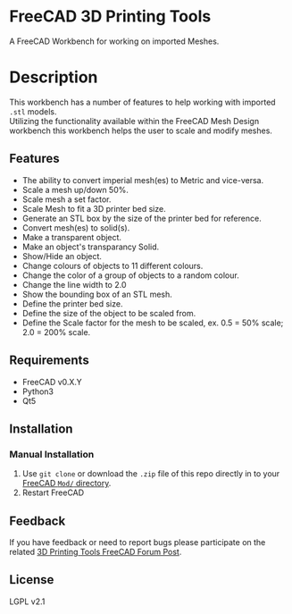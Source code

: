 # FreeCAD 3D Printing Tools
A FreeCAD Workbench for working on imported Meshes.  

# Description
This workbench has a number of features to help working with imported `.stl` models.  
Utilizing the functionality available within the FreeCAD Mesh Design workbench this workbench helps the user to scale and modify meshes.

## Features

* The ability to convert imperial mesh(es) to Metric and vice-versa.  
* Scale a mesh up/down 50%.  
* Scale mesh a set factor.  
* Scale Mesh to fit a 3D printer bed size.  
* Generate an STL box by the size of the printer bed for reference.  
* Convert mesh(es) to solid(s).  
* Make a transparent object.  
* Make an object's transparancy Solid.  
* Show/Hide an object.  
* Change colours of objects to 11 different colours.  
* Change the color of a group of objects to a random colour.  
* Change the line width to 2.0  
* Show the bounding box of an STL mesh.  
* Define the printer bed size.  
* Define the size of the object to be scaled from.  
* Define the Scale factor for the mesh to be scaled, ex. 0.5 = 50% scale; 2.0 = 200% scale.

## Requirements
* FreeCAD v0.X.Y  
* Python3  
* Qt5

## Installation

### Manual Installation
1. Use `git clone` or download the `.zip` file of this repo directly in to your [FreeCAD `Mod/` directory](https://www.freecadweb.org/wiki/Installing_more_workbenches).  
2. Restart FreeCAD 

## Feedback  
If you have feedback or need to report bugs please participate on the related [3D Printing Tools FreeCAD Forum Post](https://forum.freecadweb.org/viewtopic.php?f=9&t=36564). 

## License
LGPL v2.1